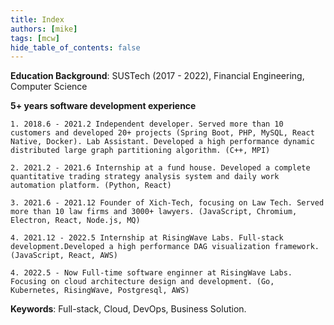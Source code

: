 ```yaml
---
title: Index
authors: [mike]
tags: [mcw]
hide_table_of_contents: false
---
```


**Education Background**: SUSTech (2017 - 2022), Financial Engineering, Computer Science

**5+ years software development experience**

    1. 2018.6 - 2021.2 Independent developer. Served more than 10 customers and developed 20+ projects (Spring Boot, PHP, MySQL, React Native, Docker). Lab Assistant. Developed a high performance dynamic distributed large graph partitioning algorithm. (C++, MPI)

    2. 2021.2 - 2021.6 Internship at a fund house. Developed a complete quantitative trading strategy analysis system and daily work automation platform. (Python, React) 
    
    3. 2021.6 - 2021.12 Founder of Xich-Tech, focusing on Law Tech. Served more than 10 law firms and 3000+ lawyers. (JavaScript, Chromium, Electron, React, Node.js, MQ)

    4. 2021.12 - 2022.5 Internship at RisingWave Labs. Full-stack development.Developed a high performance DAG visualization framework. (JavaScript, React, AWS)

    4. 2022.5 - Now Full-time software enginner at RisingWave Labs. Focusing on cloud architecture design and development. (Go, Kubernetes, RisingWave, Postgresql, AWS)

**Keywords**: Full-stack, Cloud, DevOps, Business Solution.
